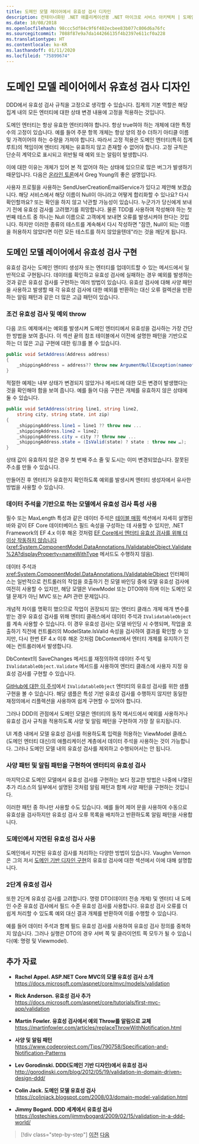 ```yaml
---
title: 도메인 모델 레이어에서 유효성 검사 디자인
description: 컨테이너화된 .NET 애플리케이션용 .NET 마이크로 서비스 아키텍처 | 도메인 모델 유효성 검사의 주요 개념을 이해합니다.
ms.date: 10/08/2018
ms.openlocfilehash: 98ccc5df84c9f6f402ecbee83b077c806d6a76fc
ms.sourcegitcommit: 7088f87e9a7da144266135f4b2397e611cf0a228
ms.translationtype: HT
ms.contentlocale: ko-KR
ms.lasthandoff: 01/11/2020
ms.locfileid: "75899674"
---
```

# <a name="design-validations-in-the-domain-model-layer"></a>도메인 모델 레이어에서 유효성 검사 디자인

DDD에서 유효성 검사 규칙을 고정으로 생각할 수 있습니다. 집계의 기본 역할은 해당 집계 내의 모든 엔터티에 대한 상태 변경 내용에 고정을 적용하는 것입니다.

도메인 엔터티는 항상 유효한 엔터티여야 합니다. 항상 true여야 하는 개체에 대한 특정 수의 고정이 있습니다. 예를 들어 주문 항목 개체는 항상 양의 정수 더하기 아티클 이름 및 가격이어야 하는 수량을 가져야 합니다. 따라서 고정 적용은 도메인 엔터티(특히 집계 루트)의 책임이며 엔터티 개체는 유효하지 않고 존재할 수 없어야 합니다. 고정 규칙은 단순히 계약으로 표시되고 위반될 때 예외 또는 알림이 발생합니다.

이에 대한 이유는 개체가 있어 본 적 없어야 하는 상태에 있으므로 많은 버그가 발생하기 때문입니다. 다음은 [온라인 토론](https://jeffreypalermo.com/2009/05/the-fallacy-of-the-always-valid-entity/)에서 Greg Young의 좋은 설명입니다.

사용자 프로필을 사용하는 SendUserCreationEmailService가 있다고 제안해 보겠습니다. 해당 서비스에서 해당 이름이 Null이 아니라고 어떻게 합리화할 수 있나요? 다시 확인할까요? 또는 확인을 하지 않고 낙관할 가능성이 있습니다. 누군가가 당신에게 보내기 전에 유효성 검사를 고려했기를 희망합니다. 물론 TDD를 사용하여 작성해야 하는 첫 번째 테스트 중 하나는 Null 이름으로 고객에게 보내면 오류를 발생시켜야 한다는 것입니다. 하지만 이러한 종류의 테스트를 계속해서 다시 작성하면 "잠깐, Null이 되는 이름을 허용하지 않았다면 이런 모든 테스트를 하지 않았을텐데"라는 것을 깨닫게 됩니다.

## <a name="implement-validations-in-the-domain-model-layer"></a>도메인 모델 레이어에서 유효성 검사 구현

유효성 검사는 도메인 엔터티 생성자 또는 엔터티를 업데이트할 수 있는 메서드에서 일반적으로 구현됩니다. 데이터를 확인하고 유효성 검사에 실패하는 경우 예외를 발생하는 것과 같은 유효성 검사를 구현하는 여러 방법이 있습니다. 유효성 검사에 대해 사양 패턴을 사용하고 발생할 때 각 유효성 검사에 대한 예외를 반환하는 대신 오류 컬렉션을 반환하는 알림 패턴과 같은 더 많은 고급 패턴이 있습니다.

### <a name="validate-conditions-and-throw-exceptions"></a>조건 유효성 검사 및 예외 throw

다음 코드 예제에서는 예외를 발생시켜 도메인 엔터티에서 유효성을 검사하는 가장 간단한 방법을 보여 줍니다. 이 섹션 끝의 참조 테이블에서 이전에 설명한 패턴을 기반으로 하는 더 많은 고급 구현에 대한 링크를 볼 수 있습니다.

```csharp
public void SetAddress(Address address)
{
    _shippingAddress = address?? throw new ArgumentNullException(nameof(address));
}
```

적절한 예제는 내부 상태가 변경되지 않았거나 메서드에 대한 모든 변경이 발생했다는 것을 확인해야 함을 보여 줍니다. 예를 들어 다음 구현은 개체를 유효하지 않은 상태에 둘 수 있습니다.

```csharp
public void SetAddress(string line1, string line2,
    string city, string state, int zip)
{
    _shippingAddress.line1 = line1 ?? throw new ...
    _shippingAddress.line2 = line2;
    _shippingAddress.city = city ?? throw new ...
    _shippingAddress.state = (IsValid(state) ? state : throw new …);
}
```

상태 값이 유효하지 않은 경우 첫 번째 주소 줄 및 도시는 이미 변경되었습니다. 잘못된 주소를 만들 수 있습니다.

만들어진 후 엔터티가 유효한지 확인하도록 예외를 발생시켜 엔터티 생성자에서 유사한 방법을 사용할 수 있습니다.

### <a name="use-validation-attributes-in-the-model-based-on-data-annotations"></a>데이터 주석을 기반으로 하는 모델에서 유효성 검사 특성 사용

필수 또는 MaxLength 특성과 같은 데이터 주석은 [테이블 매핑](infrastructure-persistence-layer-implemenation-entity-framework-core.md#table-mapping) 섹션에서 자세히 설명된 바와 같이 EF Core 데이터베이스 필드 속성을 구성하는 데 사용할 수 있지만, .NET Framework의 EF 4.x 이후 해온 것처럼 [EF Core에서 엔터티 유효성 검사를 위해 더 이상 작동하지 않습니다](https://github.com/dotnet/efcore/issues/3680)(<xref:System.ComponentModel.DataAnnotations.IValidatableObject.Validate%2A?displayProperty=nameWithType> 메서드도 수행하지 않음).

데이터 주석과 <xref:System.ComponentModel.DataAnnotations.IValidatableObject> 인터페이스는 일반적으로 컨트롤러의 작업을 호출하기 전 모델 바인딩 중에 모델 유효성 검사에 여전히 사용할 수 있지만, 해당 모델은 ViewModel 또는 DTO여야 하며 이는 도메인 모델 문제가 아닌 MVC 또는 API 관련 문제입니다.

개념적 차이를 명확히 했으므로 작업이 권장되지 않는 엔터티 클래스 개체 매개 변수를 받는 경우 유효성 검사를 위해 엔터티 클래스에서 데이터 주석과 `IValidatableObject`를 계속 사용할 수 있습니다. 이 경우 유효성 검사는 모델 바인딩 시 수행되며, 작업을 호출하기 직전에 컨트롤러의 ModelState.IsValid 속성을 검사하여 결과를 확인할 수 있지만, 다시 한번 EF 4.x 이후 해온 것처럼 DbContext에서 엔터티 개체를 유지하기 전에는 컨트롤러에서 발생합니다.

DbContext의 SaveChanges 메서드를 재정의하여 데이터 주석 및 `IValidatableObject.Validate` 메서드를 사용하여 엔터티 클래스에 사용자 지정 유효성 검사를 구현할 수 있습니다.

[GitHub에 대한 이 주석](https://github.com/dotnet/efcore/issues/3680#issuecomment-155502539)에서 `IValidatableObject` 엔터티의 유효성 검사를 위한 샘플 구현을 볼 수 있습니다. 해당 샘플은 특성 기반 유효성 검사를 수행하지 않지만 동일한 재정의에서 리플렉션을 사용하여 쉽게 구현할 수 있어야 합니다.

그러나 DDD의 관점에서 도메인 모델은 엔터티의 동작 메서드에서 예외를 사용하거나 유효성 검사 규칙을 적용하도록 사양 및 알림 패턴을 구현하여 가장 잘 유지됩니다.

UI 계층 내에서 모델 유효성 검사를 허용하도록 입력을 허용하는 ViewModel 클래스(도메인 엔터티 대신)의 애플리케이션 계층에서 데이터 주석을 사용하는 것이 가능합니다. 그러나 도메인 모델 내의 유효성 검사를 제외하고 수행되어서는 안 됩니다.

### <a name="validate-entities-by-implementing-the-specification-pattern-and-the-notification-pattern"></a>사양 패턴 및 알림 패턴을 구현하여 엔터티의 유효성 검사

마지막으로 도메인 모델에서 유효성 검사를 구현하는 보다 정교한 방법은 나중에 나열된 추가 리소스의 일부에서 설명된 것처럼 알림 패턴과 함께 사양 패턴을 구현하는 것입니다.

이러한 패턴 중 하나만 사용할 수도 있습니다. 예를 들어 제어 문을 사용하여 수동으로 유효성을 검사하지만 유효성 검사 오류 목록을 배치하고 반환하도록 알림 패턴을 사용합니다.

### <a name="use-deferred-validation-in-the-domain"></a>도메인에서 지연된 유효성 검사 사용

도메인에서 지연된 유효성 검사를 처리하는 다양한 방법이 있습니다. Vaughn Vernon은 그의 저서 [도메인 기반 디자인 구현](https://www.amazon.com/Implementing-Domain-Driven-Design-Vaughn-Vernon/dp/0321834577)의 유효성 검사에 대한 섹션에서 이에 대해 설명합니다.

### <a name="two-step-validation"></a>2단계 유효성 검사

또한 2단계 유효성 검사를 고려합니다. 명령 DTO(데이터 전송 개체) 및 엔터티 내 도메인 수준 유효성 검사에서 필드 수준 유효성 검사를 사용합니다. 유효성 검사 오류를 더 쉽게 처리할 수 있도록 예외 대신 결과 개체를 반환하여 이를 수행할 수 있습니다.

예를 들어 데이터 주석과 함께 필드 유효성 검사를 사용하여 유효성 검사 정의를 중복하지 않습니다. 그러나 실행은 DTO의 경우 서버 쪽 및 클라이언트 쪽 모두가 될 수 있습니다(예: 명령 및 Viewmodel).

## <a name="additional-resources"></a>추가 자료

- **Rachel Appel. ASP.NET Core MVC의 모델 유효성 검사 소개** \
  <https://docs.microsoft.com/aspnet/core/mvc/models/validation>

- **Rick Anderson. 유효성 검사 추가** \
  <https://docs.microsoft.com/aspnet/core/tutorials/first-mvc-app/validation>

- **Martin Fowler. 유효성 검사에서 예외 Throw를 알림으로 교체** \
  <https://martinfowler.com/articles/replaceThrowWithNotification.html>

- **사양 및 알림 패턴** \
  <https://www.codeproject.com/Tips/790758/Specification-and-Notification-Patterns>

- **Lev Gorodinski. DDD(도메인 기반 디자인)에서 유효성 검사** \
  <http://gorodinski.com/blog/2012/05/19/validation-in-domain-driven-design-ddd/>

- **Colin Jack. 도메인 모델 유효성 검사** \
  <https://colinjack.blogspot.com/2008/03/domain-model-validation.html>

- **Jimmy Bogard. DDD 세계에서 유효성 검사** \
  <https://lostechies.com/jimmybogard/2009/02/15/validation-in-a-ddd-world/>

> [!div class="step-by-step"]
> [이전](enumeration-classes-over-enum-types.md)
> [다음](client-side-validation.md)
